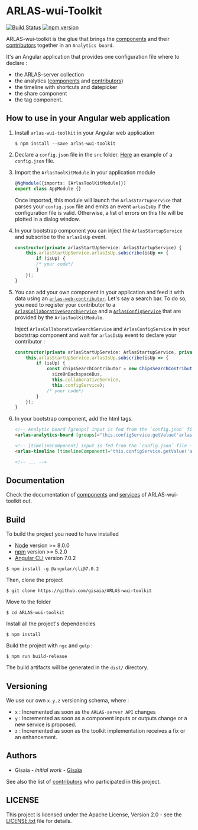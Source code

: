 # ARLAS-wui-Toolkit

[![Build Status](https://travis-ci.org/gisaia/ARLAS-wui-toolkit.svg?branch=develop)](https://travis-ci.org/gisaia/ARLAS-wui-toolkit)
[![npm version](https://badge.fury.io/js/arlas-wui-toolkit.svg)](https://badge.fury.io/js/arlas-wui-toolkit)

ARLAS-wui-toolkit is the glue that brings the [components](https://github.com/gisaia/ARLAS-web-components) and their [contributors](https://github.com/gisaia/ARLAS-web-contributors) together in an `Analytics board`.

It's an Angular application that provides one configuration file where to declare :
- the ARLAS-server collection
- the analytics ([components](https://github.com/gisaia/ARLAS-web-components) and [contributors](https://github.com/gisaia/ARLAS-web-contributors))
- the timeline with shortcuts and datepicker
- the share component
- the tag component.


## How to use in your Angular web application

1. Install `arlas-wui-toolkit` in your Angular web application 

    ```shell
    $ npm install --save arlas-wui-toolkit
    ```

2. Declare a `config.json` file in the `src` folder. [Here](https://github.com/gisaia/ARLAS-wui-toolkit/blob/develop/src/config.json) an example of a `config.json` file.

3. Import the `ArlasToolKitModule` in your application module

    ```typescript
    @NgModule({imports: [ArlasToolKitModule]})
    export class AppModule {}
    ```

    Once imported, this module will launch the `ArlasStartupService` that parses your `config.json` file and emits an event `arlasIsUp` if the configuration file is valid. Otherwise, a list of errors on this file will be plotted in a dialog window.

4. In your bootstrap component you can inject the `ArlasStartupService` and subscribe to the `arlasIsUp` event.

    ```typescript
    constructor(private arlasStartUpService: ArlasStartupService) {
        this.arlasStartUpService.arlasIsUp.subscribe(isUp => {
            if (isUp) {
            /* your code*/
            }
        });
    }
    ```

5. You can add your own component in your application and feed it with data using an [`arlas-web-contributor`](https://github.com/gisaia/ARLAS-web-contributors). Let's say a search bar. To do so, you need to register your contributor to a [`ArlasCollaborativeSearchService`](http://docs.arlas.io/arlas-tech/current/classes/_src_app_services_startup_startup_service_.arlascollaborativesearchservice/) and a [`ArlasConfigService`](http://docs.arlas.io/arlas-tech/current/classes/_src_app_services_startup_startup_service_.arlasconfigservice/) that are provided by the `ArlasToolKitModule`.

      Inject `ArlasCollaborativeSearchService` and `ArlasConfigService` in your bootstrap component and wait for `arlasIsUp` event to declare your contributor :

      ```typescript
      constructor(private arlasStartUpService: ArlasStartupService, private collaborativeService: ArlasCollaborativeSearchService, private configService: ArlasConfigService) {
          this.arlasStartUpService.arlasIsUp.subscribe(isUp => {
              if (isUp) {
                  const chipsSearchContributor = new ChipsSearchContributor('contributorId',
                    sizeOnBackspaceBus,
                    this.collaborativeService,
                    this.configService);
                  /* your code*/
              }
          });
      }
      ```


6. In your bootstrap component, add the html tags.

    ```html
    <!-- Analytic board [groups] input is fed from the `config.json` file-->
    <arlas-analytics-board [groups]="this.configService.getValue('arlas.web.analytics')"></arlas-analytics-board>

    <!-- [timelineComponent] input is fed from the `config.json` file -->
    <arlas-timeline [timelineComponent]="this.configService.getValue('arlas.web.components.timeline')"></arlas-timeline>

    <!-- ... -->
    ```

## Documentation
Check the documentation of [components](http://docs.arlas.io/arlas-tech/current/classes/_src_app_components_analytics_board_analytics_board_component_.analyticsboardcomponent/) and [services](http://docs.arlas.io/arlas-tech/current/classes/_src_app_services_startup_startup_service_.arlascollaborativesearchservice/) of ARLAS-wui-toolkit out.

## Build

To build the project you need to have installed
- [Node](https://nodejs.org/en/) version >= 8.0.0 
- [npm](https://github.com/npm/npm) version >= 5.2.0
- [Angular CLI](https://github.com/angular/angular-cli) version 7.0.2

```
$ npm install -g @angular/cli@7.0.2
```

Then, clone the project

```shell
$ git clone https://github.com/gisaia/ARLAS-wui-toolkit
```

Move to the folder

```shell
$ cd ARLAS-wui-toolkit
```

Install all the project's dependencies

```shell
$ npm install
```

Build the project with `ngc` and `gulp` :

```shell
$ npm run build-release
```

The build artifacts will be generated in the `dist/` directory. 

## Versioning
We use our own `x.y.z` versioning schema, where :

- `x` : Incremented as soon as the `ARLAS-server API` changes
- `y` : Incremented as soon as a component inputs or outputs change or a new service is proposed.
- `z` : Incremented as soon as the toolkit implementation receives a fix or an enhancement.

## Authors

- Gisaia - *initial work* - [Gisaïa](https://gisaia.com/) 

See also the list of [contributors](https://github.com/gisaia/ARLAS-wui-toolkit/graphs/contributors) who participated in this project.

## LICENSE

This project is licensed under the Apache License, Version 2.0 - see the [LICENSE.txt](https://github.com/gisaia/ARLAS-wui-toolkit/blob/develop/LICENSE.txt) file for details.

